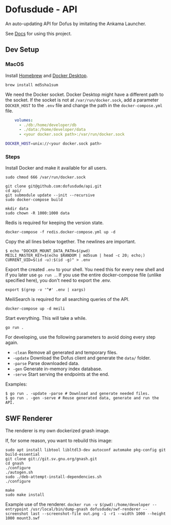 # Dofusdude - API

An auto-updating API for Dofus by imitating the Ankama Launcher.

See [Docs](https://docs.dofusdu.de) for using this project.

## Dev Setup

### MacOS

Install [Homebrew](https://brew.sh/) and [Docker Desktop](https://www.docker.com/products/docker-desktop).
```shell
brew install md5sha1sum
```

We need the Docker socket. Docker Desktop might have a different path to the socket.
If the socket is not at `/var/run/docker.sock`, add a parameter `DOCKER_HOST` to the `.env` file and change the path in the `docker-compose.yml` file.

```yaml
    volumes:
      - ./db:/home/developer/db
      - ./data:/home/developer/data
      - <your docker.sock path>:/var/run/docker.sock
```

```bash
DOCKER_HOST=unix://<your docker.sock path>
```

### Steps

Install Docker and make it available for all users.
```shell
sudo chmod 666 /var/run/docker.sock
```

```shell
git clone git@github.com:dofusdude/api.git
cd api/
git submodule update --init --recursive
sudo docker-compose build

mkdir data
sudo chown -R 1000:1000 data
```

Redis is required for keeping the version state.
```shell
docker-compose -f redis.docker-compose.yml up -d
```

Copy the all lines below together. The newlines are important.
```shell
$ echo "DOCKER_MOUNT_DATA_PATH=$(pwd)
MEILI_MASTER_KEY=$(echo $RANDOM | md5sum | head -c 20; echo;)
CURRENT_UID=$(id -u):$(id -g)" > .env
```

Export the created `.env` to your shell.
You need this for every new shell and if you later use `go run .`.
If you use the entire docker-compose file (unlike specified here), you don't need to export the .env.
```shell
export $(grep -v '^#' .env | xargs)
```

MeiliSearch is required for all searching queries of the API.
```shell
docker-compose up -d meili
```

Start everything. This will take a while.
```shell
go run .
```

For developing, use the following parameters to avoid doing every step again.
- `-clean` Remove all generated and temporary files.
- `-update` Download the Dofus client and generate the `data/` folder.
- `-parse` Parse downloaded data.
- `-gen` Generate in-memory index database.
- `-serve` Start serving the endpoints at the end.

Examples:
```shell
$ go run . -update -parse # Download and generate needed files.
$ go run . -gen -serve # Reuse generated data, generate and run the API.
```

## SWF Renderer
The renderer is my own dockerized gnash image.

If, for some reason, you want to rebuild this image:
```shell
sudo apt install libtool libltdl3-dev autoconf automake pkg-config git build-essential
git clone git://git.sv.gnu.org/gnash.git
cd gnash
./configure
./autogen.sh
sudo ./deb-attempt-install-dependencies.sh
./configure

make
sudo make install
```

Example use of the renderer.
`docker run -v $(pwd):/home/developer --entrypoint /usr/local/bin/dump-gnash dofusdude/swf-renderer --screenshot last --screenshot-file out.png -1 -r1 --width 1000 --height 1000 mount3.swf`
